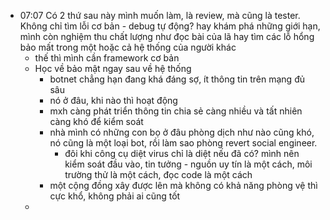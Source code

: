 - 07:07 Có 2 thứ sau này mình muốn làm, là review, mà cũng là tester. Không chỉ tìm lỗi cơ bản - debug tự động? hay khám phá những giới hạn, mình còn nghiệm thu chất lượng như đọc bài của lã hay tìm các lỗ hổng bảo mất trong một hoặc cả hệ thống của người khác
	- thế thì mình cần framework cơ bản
	- Học về bảo mật ngay sau về hệ thống
		- botnet chẳng hạn đang khá đáng sợ, ít thông tin trên mạng đủ sâu
		- nó ở đâu, khi nào thì hoạt động
		- mxh càng phát triển thông tin chia sẻ càng nhiều và tất nhiên càng khó để kiểm soát
		- nhà mình có những con bọ ở đâu phòng dịch như nào cũng khó, nó cũng là một loại bot, rồi làm sao phòng revert social engineer.
			- đôi khi công cụ diệt virus chỉ là diệt nếu đã có? mình nên kiểm soát đầu vào, tin tưởng - nguồn uy tín là một cách, môi trường thử là một cách, đọc code là một cách
		- một cộng đồng xây được lên mà không có khả năng phòng vệ thì cực khổ, không phải ai cũng tốt
	-